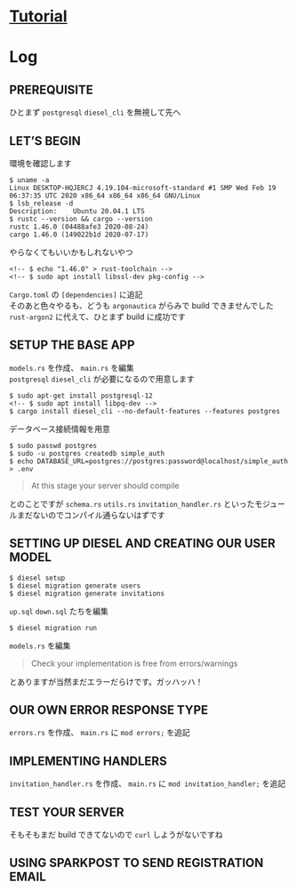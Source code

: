 # [Tutorial][tutorial]

[tutorial]: https://gill.net.in/posts/auth-microservice-rust-actix-web1.0-diesel-complete-tutorial/

# Log

## PREREQUISITE

ひとまず `postgresql` `diesel_cli` を無視して先へ

## LET’S BEGIN

環境を確認します
```
$ uname -a
Linux DESKTOP-HQJERCJ 4.19.104-microsoft-standard #1 SMP Wed Feb 19 06:37:35 UTC 2020 x86_64 x86_64 x86_64 GNU/Linux
$ lsb_release -d
Description:    Ubuntu 20.04.1 LTS
$ rustc --version && cargo --version
rustc 1.46.0 (04488afe3 2020-08-24)
cargo 1.46.0 (149022b1d 2020-07-17)
```

やらなくてもいいかもしれないやつ
```
<!-- $ echo "1.46.0" > rust-toolchain -->
<!-- $ sudo apt install libssl-dev pkg-config -->
```

`Cargo.toml` の `[dependencies]` に追記  
そのあと色々やるも、どうも `argonautica` がらみで build できませんでした  
`rust-argon2` に代えて、ひとまず build に成功です

## SETUP THE BASE APP


`models.rs` を作成、 `main.rs` を編集  
`postgresql` `diesel_cli` が必要になるので用意します
```
$ sudo apt-get install postgresql-12
<!-- $ sudo apt install libpq-dev -->
$ cargo install diesel_cli --no-default-features --features postgres
```

データベース接続情報を用意
```
$ sudo passwd postgres
$ sudo -u postgres createdb simple_auth
$ echo DATABASE_URL=postgres://postgres:password@localhost/simple_auth > .env
```

> At this stage your server should compile

とのことですが `schema.rs` `utils.rs` `invitation_handler.rs` といったモジュールまだないのでコンパイル通らないはずです

## SETTING UP DIESEL AND CREATING OUR USER MODEL

```
$ diesel setup
$ diesel migration generate users
$ diesel migration generate invitations
```

`up.sql` `down.sql` たちを編集

```
$ diesel migration run
```

`models.rs` を編集

> Check your implementation is free from errors/warnings

とありますが当然まだエラーだらけです。ガッハッハ！

## OUR OWN ERROR RESPONSE TYPE

`errors.rs` を作成、 `main.rs` に `mod errors;` を追記

## IMPLEMENTING HANDLERS

`invitation_handler.rs` を作成、 `main.rs` に `mod invitation_handler;` を追記

## TEST YOUR SERVER

そもそもまだ build できてないので `curl` しようがないですね

## USING SPARKPOST TO SEND REGISTRATION EMAIL


